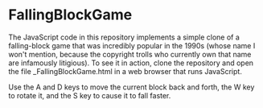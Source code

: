 FallingBlockGame
================

The JavaScript code in this repository implements a simple clone of a falling-block game that was incredibly popular in the 1990s (whose name I won't mention, because the copyright trolls who currently own that name are infamously litigious).  To see it in action, clone the repository and open the file _FallingBlockGame.html in a web browser that runs JavaScript. 

Use the A and D keys to move the current block back and forth, the W key to rotate it, and the S key to cause it to fall faster.

